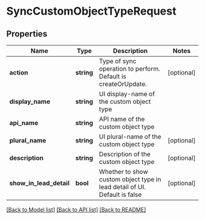 # SyncCustomObjectTypeRequest

## Properties

Name | Type | Description | Notes
------------ | ------------- | ------------- | -------------
**action** | **string** | Type of sync operation to perform.  Default is createOrUpdate. | [optional]
**display_name** | **string** | UI display-name of the custom object type |
**api_name** | **string** | API name of the custom object type |
**plural_name** | **string** | UI plural-name of the custom object type | [optional]
**description** | **string** | Description of the custom object type | [optional]
**show_in_lead_detail** | **bool** | Whether to show custom object type in lead detail of UI.  Default is false | [optional]

[[Back to Model list]](../../README.md#models) [[Back to API list]](../../README.md#endpoints) [[Back to README]](../../README.md)
